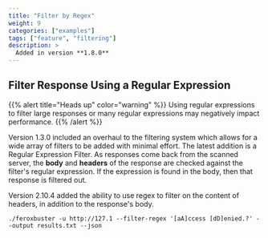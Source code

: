 ```yaml
---
title: "Filter by Regex"
weight: 9
categories: ["examples"]
tags: ["feature", "filtering"]
description: >
  Added in version **1.8.0**
---
```


## Filter Response Using a Regular Expression

{{% alert title="Heads up" color="warning" %}}
Using regular expressions to filter large responses or many regular expressions may negatively impact
performance.
{{% /alert %}}

Version 1.3.0 included an overhaul to the filtering system which allows for a wide array of filters to be added with
minimal effort. The latest addition is a Regular Expression Filter. As responses come back from the scanned server,
the **body** and **headers** of the response are checked against the filter's regular expression. If the expression is found in the body,
then that response is filtered out.

Version 2.10.4 added the ability to use regex to filter on the content of headers, in addition to the response's body.

```
./feroxbuster -u http://127.1 --filter-regex '[aA]ccess [dD]enied.?' --output results.txt --json
```
